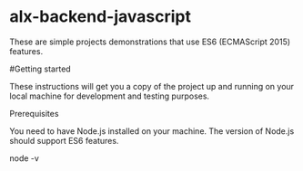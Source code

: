 # alx-backend-javascript
These are simple projects demonstrations that use ES6 (ECMAScript 2015) features.

#Getting started 

These instructions will get you a copy of the project up and running on your local machine for development and testing purposes.

Prerequisites

You need to have Node.js installed on your machine. The version of Node.js should support ES6 features.

node -v
